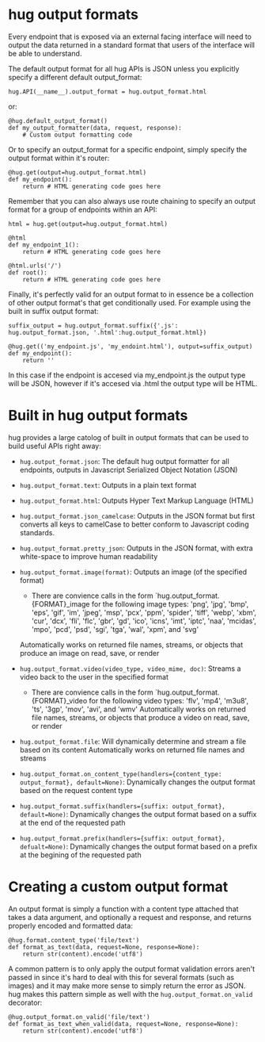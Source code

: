hug output formats
===================

Every endpoint that is exposed via an external facing interface will need to output the data returned in a standard format that users of the interface will be able to understand.

The default output format for all hug APIs is JSON unless you explicitly specify a different default output_format:

    hug.API(__name__).output_format = hug.output_format.html

or:

    @hug.default_output_format()
    def my_output_formatter(data, request, response):
        # Custom output formatting code

Or to specify an output_format for a specific endpoint, simply specify the output format within it's router:

    @hug.get(output=hug.output_format.html)
    def my_endpoint():
        return # HTML generating code goes here

Remember that you can also always use route chaining to specify an output format for a group of endpoints within an API:

    html = hug.get(output=hug.output_format.html)

    @html
    def my_endpoint_1():
        return # HTML generating code goes here

    @html.urls('/')
    def root():
        return # HTML generating code goes here

Finally, it's perfectly valid for an output format to in essence be a collection of other output format's that get conditionally used. For example using the built in suffix output format:

    suffix_output = hug.output_format.suffix({'.js': hug.output_format.json, '.html':hug.output_format.html})

    @hug.get(('my_endpoint.js', 'my_endoint.html'), output=suffix_output)
    def my_endpoint():
        return ''

In this case if the endpoint is accesed via my_endpoint.js the output type will be JSON, however if it's accesed via .html the output type will be HTML.

Built in hug output formats
===================

hug provides a large catolog of built in output formats that can be used to build useful APIs right away:

 - `hug.output_format.json`: The default hug output formatter for all endpoints, outputs in Javascript Serialized Object Notation (JSON)
 - `hug.output_format.text`: Outputs in a plain text format
 - `hug.output_format.html`: Outputs Hyper Text Markup Language (HTML)
 - `hug.output_format.json_camelcase`: Outputs in the JSON format but first converts all keys to camelCase to better conform to Javascript coding standards.
 - `hug.output_format.pretty_json`: Outputs in the JSON format, with extra white-space to improve human readability
 - `hug.output_format.image(format)`: Outputs an image (of the specified format)
    - There are convience calls in the form `hug.output_format.{FORMAT}_image for the following image types: 'png', 'jpg', 'bmp', 'eps', 'gif', 'im', 'jpeg', 'msp', 'pcx', 'ppm', 'spider', 'tiff', 'webp', 'xbm',
               'cur', 'dcx', 'fli', 'flc', 'gbr', 'gd', 'ico', 'icns', 'imt', 'iptc', 'naa', 'mcidas', 'mpo', 'pcd',
               'psd', 'sgi', 'tga', 'wal', 'xpm', and 'svg'

    Automatically works on returned file names, streams, or objects that produce an image on read, save, or render

 - `hug.output_format.video(video_type, video_mime, doc)`: Streams a video back to the user in the specified format
    - There are convience calls in the form `hug.output_format.{FORMAT}_video for the following video types: 'flv', 'mp4', 'm3u8', 'ts', '3gp', 'mov', 'avi', and 'wmv'
    Automatically works on returned file names, streams, or objects that produce a video on read, save, or render

 - `hug.output_format.file`: Will dynamically determine and stream a file based on its content
    Automatically works on returned file names and streams

 - `hug.output_format.on_content_type(handlers={content_type: output_format}, default=None)`: Dynamically changes the output format based on the request content type
 - `hug.output_format.suffix(handlers={suffix: output_format}, default=None)`: Dynamically changes the output format based on a suffix at the end of the requested path
 - `hug.output_format.prefix(handlers={suffix: output_format}, defualt=None)`: Dynamically changes the output format based on a prefix at the begining of the requested path

Creating a custom output format
===================

An output format is simply a function with a content type attached that takes a data argument, and optionally a request and response, and returns properly encoded and formatted data:

    @hug.format.content_type('file/text')
    def format_as_text(data, request=None, response=None):
        return str(content).encode('utf8')

A common pattern is to only apply the output format validation errors aren't passed in since it's hard to deal with this for several formats (such as images) and it may make more sense to simply return the error as JSON. hug makes this pattern simple as well with the `hug.output_format.on_valid` decorator:

    @hug.output_format.on_valid('file/text')
    def format_as_text_when_valid(data, request=None, response=None):
        return str(content).encode('utf8')


